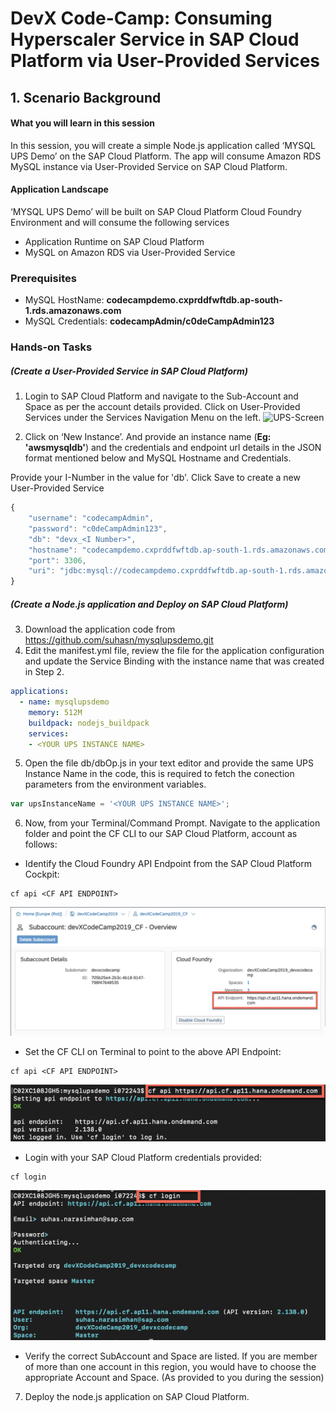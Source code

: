 # DevX Code-Camp: Consuming Hyperscaler Service in SAP Cloud Platform via User-Provided Services

## 1. Scenario Background
#### What you will learn in this session

In this session, you will create a simple Node.js application called ‘MYSQL UPS Demo’ on the SAP Cloud Platform. The app will consume Amazon RDS MySQL instance via User-Provided Service on SAP Cloud Platform.

#### Application Landscape

‘MYSQL UPS Demo’ will be built on SAP Cloud Platform Cloud Foundry Environment and will consume the following services
* Application Runtime on SAP Cloud Platform
* MySQL on Amazon RDS via User-Provided Service


### Prerequisites
* MySQL HostName: **codecampdemo.cxprddfwftdb.ap-south-1.rds.amazonaws.com**
* MySQL Credentials: **codecampAdmin/c0deCampAdmin123**

### Hands-on Tasks
##### (Create a User-Provided Service in SAP Cloud Platform)
1. Login to SAP Cloud Platform and navigate to the Sub-Account and Space as per the account details provided. Click on User-Provided Services under the Services Navigation Menu on the left.
![UPS-Screen](https://blogs.sap.com/wp-content/uploads/2019/07/34-2.png)
  
2. Click on ‘New Instance’. And provide an instance name (**Eg: 'awsmysqldb'**) and the credentials and endpoint url details in the JSON format mentioned below and MySQL Hostname and Credentials. 

Provide your I-Number in the value for 'db'. Click Save to create a new User-Provided Service

```javascript
{
	"username": "codecampAdmin",
	"password": "c0deCampAdmin123",
	"db": "devx_<I Number>",
	"hostname": "codecampdemo.cxprddfwftdb.ap-south-1.rds.amazonaws.com",
	"port": 3306,
	"uri": "jdbc:mysql://codecampdemo.cxprddfwftdb.ap-south-1.rds.amazonaws.com:3306/"
}
```
##### (Create a Node.js application and Deploy on SAP Cloud Platform)
3. Download the application code from https://github.com/suhasn/mysqlupsdemo.git
4. Edit the manifest.yml file, review the file for the application configuration and update the Service Binding with the instance name that was created in Step 2.

```yaml
applications:
  - name: mysqlupsdemo
    memory: 512M
    buildpack: nodejs_buildpack
    services:
    - <YOUR UPS INSTANCE NAME>
 ```
 
5. Open the file db/dbOp.js in your text editor and provide the same UPS Instance Name in the code, this is required to fetch the conection parameters from the environment variables.
 ```javascript
 var upsInstanceName = '<YOUR UPS INSTANCE NAME>';
 ```

6. Now, from your Terminal/Command Prompt. Navigate to the application folder and point the CF CLI to our SAP Cloud Platform, account as follows:
* Identify the Cloud Foundry API Endpoint from the SAP Cloud Platform Cockpit:
```script
cf api <CF API ENDPOINT>
```
![CF API Endpoint](https://github.com/suhasn/mysqlupsdemo/blob/master/images/CFAPIENDPOINT.png)

* Set the CF CLI on Terminal to point to the above API Endpoint:
```script
cf api <CF API ENDPOINT>
```
![CF CLI Commands](https://github.com/suhasn/mysqlupsdemo/blob/master/images/CFCLI.png)
* Login with your SAP Cloud Platform credentials provided:
```script
cf login
```
![CF CLI Commands](https://github.com/suhasn/mysqlupsdemo/blob/master/images/CFCLI_copy.png)

* Verify the correct SubAccount and Space are listed. If you are member of more than one account in this region, you would have to choose the appropriate Account and Space. (As provided to you during the session)

7. Deploy the node.js application on SAP Cloud Platform.




